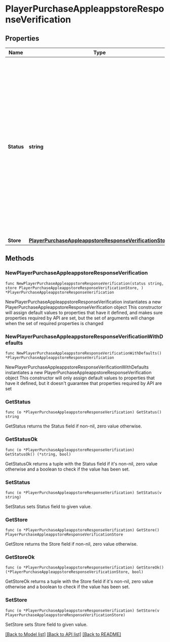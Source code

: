 # PlayerPurchaseAppleappstoreResponseVerification

## Properties

Name | Type | Description | Notes
------------ | ------------- | ------------- | -------------
**Status** | **string** | Status of the receipt verification.  * &#x60;VALID&#x60;: The purchase was valid.  * &#x60;VALID_NOT_REDEEMED&#x60;: The purchase was valid but seen before, and had not yet been redeemed.  * &#x60;INVALID_ALREADY_REDEEMED&#x60;: The purchase has already been redeemed.  * &#x60;INVALID_VERIFICATION_FAILED&#x60;: The receipt verification Service returned that the receipt data was not valid.  * &#x60;INVALID_ANOTHER_PLAYER&#x60;: The receipt has previously been used by a different player and validated.  * &#x60;INVALID_CONFIGURATION&#x60;: The service configuration is invalid, further information in the details section of the response.  * &#x60;INVALID_PRODUCT_ID_MISMATCH&#x60;: The purchase configuration store product identifier does not match the one in the receipt. * &#x60;CURRENCY_MAX_EXCEEDED&#x60;: Could not add the rewards because one or more currencies would be taken over the specified maximum balance. | 
**Store** | [**PlayerPurchaseAppleappstoreResponseVerificationStore**](PlayerPurchaseAppleappstoreResponseVerificationStore.md) |  | 

## Methods

### NewPlayerPurchaseAppleappstoreResponseVerification

`func NewPlayerPurchaseAppleappstoreResponseVerification(status string, store PlayerPurchaseAppleappstoreResponseVerificationStore, ) *PlayerPurchaseAppleappstoreResponseVerification`

NewPlayerPurchaseAppleappstoreResponseVerification instantiates a new PlayerPurchaseAppleappstoreResponseVerification object
This constructor will assign default values to properties that have it defined,
and makes sure properties required by API are set, but the set of arguments
will change when the set of required properties is changed

### NewPlayerPurchaseAppleappstoreResponseVerificationWithDefaults

`func NewPlayerPurchaseAppleappstoreResponseVerificationWithDefaults() *PlayerPurchaseAppleappstoreResponseVerification`

NewPlayerPurchaseAppleappstoreResponseVerificationWithDefaults instantiates a new PlayerPurchaseAppleappstoreResponseVerification object
This constructor will only assign default values to properties that have it defined,
but it doesn't guarantee that properties required by API are set

### GetStatus

`func (o *PlayerPurchaseAppleappstoreResponseVerification) GetStatus() string`

GetStatus returns the Status field if non-nil, zero value otherwise.

### GetStatusOk

`func (o *PlayerPurchaseAppleappstoreResponseVerification) GetStatusOk() (*string, bool)`

GetStatusOk returns a tuple with the Status field if it's non-nil, zero value otherwise
and a boolean to check if the value has been set.

### SetStatus

`func (o *PlayerPurchaseAppleappstoreResponseVerification) SetStatus(v string)`

SetStatus sets Status field to given value.


### GetStore

`func (o *PlayerPurchaseAppleappstoreResponseVerification) GetStore() PlayerPurchaseAppleappstoreResponseVerificationStore`

GetStore returns the Store field if non-nil, zero value otherwise.

### GetStoreOk

`func (o *PlayerPurchaseAppleappstoreResponseVerification) GetStoreOk() (*PlayerPurchaseAppleappstoreResponseVerificationStore, bool)`

GetStoreOk returns a tuple with the Store field if it's non-nil, zero value otherwise
and a boolean to check if the value has been set.

### SetStore

`func (o *PlayerPurchaseAppleappstoreResponseVerification) SetStore(v PlayerPurchaseAppleappstoreResponseVerificationStore)`

SetStore sets Store field to given value.



[[Back to Model list]](../README.md#documentation-for-models) [[Back to API list]](../README.md#documentation-for-api-endpoints) [[Back to README]](../README.md)


